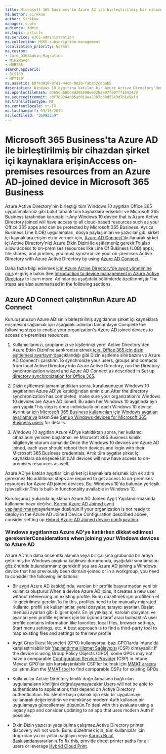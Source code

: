 ```yaml
---
title: Microsoft 365 Business'ta Azure AD ile birleştirilmiş bir cihazdan şirket içi kaynaklara erişin
ms.author: sirkkuw
author: Sirkkuw
manager: scotv
audience: Admin
ms.topic: article
ms.service: o365-administration
ms.collection: M365-subscription-management
localization_priority: Normal
ms.custom:
- Core_O365Admin_Migration
- MiniMaven
- MSB365
search.appverid:
- BCS160
- MET150
ms.assetid: b0f4d010-9fd1-44d0-9d20-fabad2cdbab5
description: Windows 10 aygıtına katılan bir Azure Active Directory'den Line Of Business uygulamaları, dosya paylaşımları ve yazıcılar gibi şirket içi kaynaklara nasıl erişebilirsiniz öğrenin.
ms.openlocfilehash: 6065dd68bc8d306898ee02baa97fe07f71042439
ms.sourcegitcommit: c0f769244d05ad019ea2307c38d5543d7b1e5afd
ms.translationtype: MT
ms.contentlocale: tr-TR
ms.lasthandoff: 09/16/2019
ms.locfileid: "36992259"
---
```

# <a name="access-on-premises-resources-from-an-azure-ad-joined-device-in-microsoft-365-business"></a><span data-ttu-id="bd52a-103">Microsoft 365 Business'ta Azure AD ile birleştirilmiş bir cihazdan şirket içi kaynaklara erişin</span><span class="sxs-lookup"><span data-stu-id="bd52a-103">Access on-premises resources from an Azure AD-joined device in Microsoft 365 Business</span></span>

<span data-ttu-id="bd52a-104">Azure Active Directory'nin birleştiği tüm Windows 10 aygıtları Office 365 uygulamalarınız gibi bulut tabanlı tüm kaynaklara erişebilir ve Microsoft 365 Business tarafından korunabilir.</span><span class="sxs-lookup"><span data-stu-id="bd52a-104">Any Windows 10 device that is Azure Active Directory joined will have access to all cloud-based resources such as your Office 365 apps and can be protected by Microsoft 365 Business.</span></span> <span data-ttu-id="bd52a-105">Ayrıca, Business Line (LOB) uygulamaları, dosya paylaşımları ve yazıcılar gibi şirket içi kaynaklara erişim eizin vermek için, [Azure AD Connect'i](https://docs.microsoft.com/en-us/azure/active-directory/connect/active-directory-aadconnect)kullanarak şirket içi Active Directory'nizi Azure Etkin Dizini ile eşitlemeniz gerekir.</span><span class="sxs-lookup"><span data-stu-id="bd52a-105">To also allow access to on-premises resources like Line Of Business (LOB) apps, file shares, and printers, you must synchronize your on-premises Active Directory with Azure Active Directory by using [Azure AD Connect](https://docs.microsoft.com/en-us/azure/active-directory/connect/active-directory-aadconnect).</span></span> 

<span data-ttu-id="bd52a-106">Daha fazla bilgi edinmek [için Azure Active Directory'de aygıt yönetimine giriş](https://docs.microsoft.com/en-us/azure/active-directory/device-management-introduction) e-giriş e bakın.</span><span class="sxs-lookup"><span data-stu-id="bd52a-106">See [Introduction to device management in Azure Active Directory](https://docs.microsoft.com/en-us/azure/active-directory/device-management-introduction) to learn more.</span></span>
<span data-ttu-id="bd52a-107">Adımlar da aşağıdaki bölümlerde özetlenmiştir.</span><span class="sxs-lookup"><span data-stu-id="bd52a-107">The steps are also summarized in the following sections.</span></span>

## <a name="run-azure-ad-connect"></a><span data-ttu-id="bd52a-108">Azure AD Connect çalıştırın</span><span class="sxs-lookup"><span data-stu-id="bd52a-108">Run Azure AD Connect</span></span>

<span data-ttu-id="bd52a-109">Kuruluşunuzun Azure AD'sinin birleştirilmiş aygıtlarının şirket içi kaynaklara erişmesini sağlamak için aşağıdaki adımları tamamlayın.</span><span class="sxs-lookup"><span data-stu-id="bd52a-109">Complete the following steps to enable your organization's Azure AD joined devices to access on-premises resources.</span></span>
  
1. <span data-ttu-id="bd52a-110">Kullanıcılarınızı, gruplarınızı ve kişilerinizi yerel Active Directory'den Azure Etkin Dizini'ne senkronize etmek [için, Office 365 için dizin eşitlemesi ayarlayın'da](https://support.office.com/article/1b3b5318-6977-42ed-b5c7-96fa74b08846)açıklandığı gibi Dizin eşitleme sihirbazını ve Azure AD Connect'i çalıştırın.</span><span class="sxs-lookup"><span data-stu-id="bd52a-110">To synchronize your users, groups and contacts from local Active Directory into Azure Active Directory, run the Directory synchronization wizard and Azure AD Connect as described in [Set up directory synchronization for Office 365](https://support.office.com/article/1b3b5318-6977-42ed-b5c7-96fa74b08846).</span></span>
    
2. <span data-ttu-id="bd52a-111">Dizin eşitlemesi tamamlandıktan sonra, kuruluşunuzun Windows 10 aygıtlarının Azure AD'ye katıldığından emin olun.</span><span class="sxs-lookup"><span data-stu-id="bd52a-111">After the directory synchronization has completed, make sure your organization's Windows 10 devices are Azure AD joined.</span></span> <span data-ttu-id="bd52a-112">Bu adım her Windows 10 aygıtında ayrı ayrı yapılır.</span><span class="sxs-lookup"><span data-stu-id="bd52a-112">This step is done individually on each Windows 10 device.</span></span> <span data-ttu-id="bd52a-113">Ayrıntılar [için Microsoft 365 Business kullanıcıları için Windows aygıtları ayarlama'ya](set-up-windows-devices.md) bakın.</span><span class="sxs-lookup"><span data-stu-id="bd52a-113">See [Set up Windows devices for Microsoft 365 Business users](set-up-windows-devices.md) for details.</span></span> 
    
3. <span data-ttu-id="bd52a-114">Windows 10 aygıtları Azure AD'ye katıldıktan sonra, her kullanıcı cihazlarını yeniden başlatmalı ve Microsoft 365 Business kimlik bilgileriyle oturum açmalıdır.</span><span class="sxs-lookup"><span data-stu-id="bd52a-114">Once the Windows 10 devices are Azure AD joined, each user should reboot their devices and login with their Microsoft 365 Business credentials.</span></span> <span data-ttu-id="bd52a-115">Artık tüm aygıtlar şirket içi kaynaklara da erişeceksiniz.</span><span class="sxs-lookup"><span data-stu-id="bd52a-115">All devices will now have access to on-premises resources as well.</span></span>
    
<span data-ttu-id="bd52a-116">Azure AD'ye katılan aygıtlar için şirket içi kaynaklara erişmek için ek adım gerekmez.</span><span class="sxs-lookup"><span data-stu-id="bd52a-116">No additional steps are required to get access to on-premises resources for Azure AD joined devices.</span></span> <span data-ttu-id="bd52a-117">Bu, Windows 10'da bulunan yerleşik işlevselliktir.</span><span class="sxs-lookup"><span data-stu-id="bd52a-117">This is built-in functionality available in Windows 10.</span></span> 
  
<span data-ttu-id="bd52a-118">Kuruluşunuz yukarıda açıklanan Azure AD Joined Aygıt Yapılandırmasında kullanıma hazır değilse, [Karma Azure AD Joined aygıt yapılandırmasını](manage-windows-devices.md)ayarlamayı düşünün.</span><span class="sxs-lookup"><span data-stu-id="bd52a-118">If your organization is not ready to deploy in the Azure AD Joined Device Configuration described above, consider setting up [Hybrid Azure AD Joined device configuration](manage-windows-devices.md).</span></span>
  
### <a name="considerations-when-joining-your-windows-devices-to-azure-ad"></a><span data-ttu-id="bd52a-119">Windows aygıtlarınızı Azure AD'ye katılırken dikkat edilmesi gerekenler</span><span class="sxs-lookup"><span data-stu-id="bd52a-119">Considerations when joining your Windows devices to Azure AD</span></span>

<span data-ttu-id="bd52a-120">Azure AD'nin daha önce etki alanına veya bir çalışma grubunda bir araya getirilmiş bir Windows aygıtına katılması durumunda, aşağıdaki sınırlamaları göz önünde bulundurmanız gerekir:</span><span class="sxs-lookup"><span data-stu-id="bd52a-120">If you are Azure AD joining a Windows device that has previously been domain-joined or in a workgroup, you need to consider the following limitations:</span></span>
  
- <span data-ttu-id="bd52a-121">Bir aygıt Azure AD katıldığında, varolan bir profile başvurmadan yeni bir kullanıcı oluşturur.</span><span class="sxs-lookup"><span data-stu-id="bd52a-121">When a device Azure AD joins, it creates a new user without referencing an existing profile.</span></span> <span data-ttu-id="bd52a-122">Bunu düzeltmek için profillerin el ile geçirilmesi gerekir.</span><span class="sxs-lookup"><span data-stu-id="bd52a-122">To fix this, profiles need to be manually migrated.</span></span> <span data-ttu-id="bd52a-123">Kullanıcı profili sık kullanılanlar, yerel dosyalar, tarayıcı ayarları, Başlat menüsü ayarları gibi bilgiler içerir. En iyi yaklaşım, varolan dosyaları ve ayarları yeni profille eşlemek için bir üçüncü taraf aracı bulmaktır</span><span class="sxs-lookup"><span data-stu-id="bd52a-123">A user profile contains information like favorites, local files, browser settings, Start menu settings, etc. A best approach is to find a third-party tool to map existing files and settings to the new profile</span></span>

- <span data-ttu-id="bd52a-124">Aygıt Grup İlkesi Nesneleri (GPO) kullanıyorsa, bazı GPO'larda Intune'da karşılaştırılabilir bir [Yapılandırma Hizmet Sağlayıcısı](https://docs.microsoft.com/windows/configuration/provisioning-packages/how-it-pros-can-use-configuration-service-providers) (CSP) olmayabilir.</span><span class="sxs-lookup"><span data-stu-id="bd52a-124">If the device is using Group Policy Objects (GPO), some GPOs may not have a comparable [Configuration Service Provider](https://docs.microsoft.com/windows/configuration/provisioning-packages/how-it-pros-can-use-configuration-service-providers) (CSP) in Intune.</span></span> <span data-ttu-id="bd52a-125">Mevcut GPO'lar için karşılaştırılabilir CSP'ler bulmak için [MMAT aracını](https://www.microsoft.com/download/details.aspx?id=45520) çalıştırın.</span><span class="sxs-lookup"><span data-stu-id="bd52a-125">Run the [MMAT tool](https://www.microsoft.com/download/details.aspx?id=45520) to find comparable CSPs for existing GPOs.</span></span>

- <span data-ttu-id="bd52a-126">Kullanıcılar Active Directory kimlik doğrulamasına bağlı olan uygulamaların kimliğini doğrulayamayacaktır.</span><span class="sxs-lookup"><span data-stu-id="bd52a-126">Users will not be able to authenticate to applications that depend on Active Directory authentication.</span></span> <span data-ttu-id="bd52a-127">Bu işlemle başa çıkmak için eski bir uygulamayı kullanarak değerlendirin ve mümkünse modern Auth kullanan bir uygulamaya güncellemeyi düşünün.</span><span class="sxs-lookup"><span data-stu-id="bd52a-127">To deal with this evaluate using a legacy app and consider updating to an app that uses modern Auth if possible.</span></span>

- <span data-ttu-id="bd52a-128">Etkin Dizin yazıcı sı yatsı bulma çalışmaz.</span><span class="sxs-lookup"><span data-stu-id="bd52a-128">Active Directory printer discovery will not work.</span></span> <span data-ttu-id="bd52a-129">Bunu düzeltmek için, tüm kullanıcılar için doğrudan yazıcı yolları sağlayın veya [Karma Bulut Baskısından](https://docs.microsoft.com/windows-server/administration/hybrid-cloud-print/hybrid-cloud-print-deploy)yararlanın.</span><span class="sxs-lookup"><span data-stu-id="bd52a-129">To fix this, provide direct printer paths for all users or leverage [Hybrid Cloud Print](https://docs.microsoft.com/windows-server/administration/hybrid-cloud-print/hybrid-cloud-print-deploy).</span></span>
